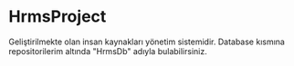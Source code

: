 # HrmsProject
Geliştirilmekte olan insan kaynakları yönetim sistemidir.
Database kısmına repositorilerim altında "HrmsDb" adıyla bulabilirsiniz.
